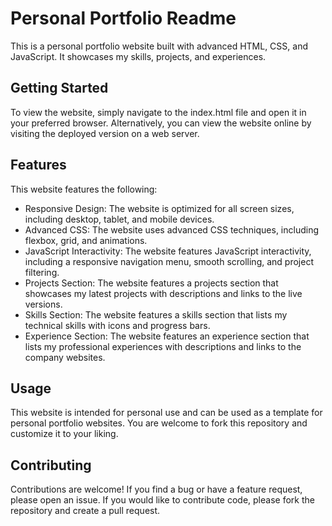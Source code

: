 # Personal Portfolio Readme

This is a personal portfolio website built with advanced HTML, CSS, and JavaScript. It showcases my skills, projects, and experiences. 

## Getting Started

To view the website, simply navigate to the index.html file and open it in your preferred browser. Alternatively, you can view the website online by visiting the deployed version on a web server.

## Features

This website features the following:

- Responsive Design: The website is optimized for all screen sizes, including desktop, tablet, and mobile devices.
- Advanced CSS: The website uses advanced CSS techniques, including flexbox, grid, and animations.
- JavaScript Interactivity: The website features JavaScript interactivity, including a responsive navigation menu, smooth scrolling, and project filtering.
- Projects Section: The website features a projects section that showcases my latest projects with descriptions and links to the live versions.
- Skills Section: The website features a skills section that lists my technical skills with icons and progress bars.
- Experience Section: The website features an experience section that lists my professional experiences with descriptions and links to the company websites.

## Usage

This website is intended for personal use and can be used as a template for personal portfolio websites. You are welcome to fork this repository and customize it to your liking. 

## Contributing

Contributions are welcome! If you find a bug or have a feature request, please open an issue. If you would like to contribute code, please fork the repository and create a pull request. 
